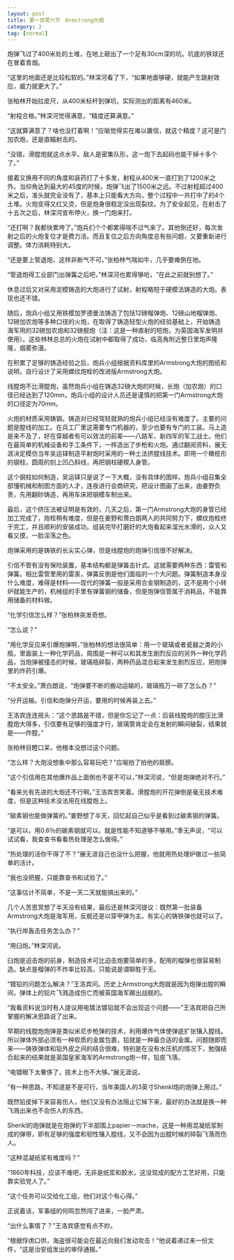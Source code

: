 ```yaml
---
layout: post
title: 第一百零六节　Armstrong大炮
category: 2
tag: [normal]
---
```


炮弹飞过了400米处的土堆，在地上砸出了一个足有30cm深的坑。坑底的铁球还在冒着青烟。

“这里的地面还是比较松软的。”林深河看了下，“如果地面够硬，就能产生跳射效应，威力就更大了。”

张柏林开始拉皮尺，从400米标杆到弹坑，实际测出的距离有460米。

“射程合格。”林深河觉得满意，“精度还算满意。”

“这就算满意了？啥也没打着啊！”应喻觉得实在难以置信，就这个精度？这可是门加农炮，还是直瞄射击的。

“没错，滑膛炮就这点水平。敌人是密集队形，这一炮下去起码也能干掉十多个了。”

接着又换用不同的角度和装药打了十多发，射程从400米一直打到了1200米之外。当仰角达到最大的45度的时候，炮弹飞出了1500米之远。不过射程超过400米之后，准头就完全没有了，基本上只能看大方向，整个过程中一共打中了的4个土堆。火炮变得又红又烫，但是炮身很稳定没出现裂纹。为了安全起见，在射击了十五次之后，林深河宣布停火，换一门炮来打。

“还打啊？我都快累垮了。”炮兵们个个都累得喘不过气来了。其他倒还好，每次发射之后的火炮复位才是费力活。而且复位之后方向角度总有些问题，又要重新进行调整。体力消耗特别大。

“还是要上管退炮，这样非断气不可。”张柏林气喘如牛，几乎要瘫倒在地。

“管退炮得工业部门出弹簧之后吧，”林深河也累得够呛，“在此之前就别想了。”

休息过后又对采用泥模铸造的大炮进行了试射，射程略短于硬模法铸造的大炮。表现也还不错。

随后，炮兵小组又用铁模加罗德曼法铸造了包括12磅榴弹炮、12磅山地榴弹炮、12磅加农炮等多种口径的火炮，在取得了铸造轻型火炮的经验基础上，开始铸造海军用的32磅加农炮和32磅舰炮（注：这是一种直射的短炮，为英国海军发明并使用）。这些林林总总的火炮在试射中都取得了成功，临高角附近整日里炮声隆隆，烟雾弥漫。

在积累了足够的铸造经验之后，炮兵小组根据资料库里的Armstrong大炮的图纸和说明，自行设计了采用螺纹炮栓的改进版Armstrong大炮。

线膛炮不比滑膛炮，虽然炮兵小组在铸造32磅大炮的时候，长炮（加农炮）的口径已经达到了120mm，炮兵小组的设计人员还是谨慎的把第一门Armstrong大炮的口径定为70mm。

火炮的材质采用铸钢。铸造对已经驾轻就熟的炮兵小组已经没有难度了。主要的问题是膛线的加工。在兵工厂里这需要专门机器的，至少也要有专门的工装。马上造是来不及了，好在穿越者有可以效法的前辈――八路军、新四军的军工战士。他们在最简单的机械设备和手工条件下，一样造出了步枪和火炮。通过翻阅资料，展无涯决定模仿当年吴运铎制造平射炮时采用的一种土法挤膛线技术。即用一个橄榄形的钢柱，圆周的刻上凹凸斜线，再把钢柱硬楔入身管。

这个钢柱如何制造，吴运铎只是说了一下大概，没有具体的图样。炮兵小组召集全部懂机械和制图方面的人才，连夜进行会商研究，把设计图画了出来，由姜野负责，先用翻砂铸造，再用车床把钢模车制出来。

最后，这个挤压法被证明是有效的，几天之后，第一门Armstrong大炮的身管已经加工完成了，炮栓稍有难度，但是在姜野和萧白朗两人的共同努力下，螺纹炮栓终于完工，并且顺利的安装成功。组装完毕打磨好的大炮看起来溜光水滑的，众人又看又摸，一脸淫荡之色。

炮弹采用的是铸铁的长尖实心弹，但是线膛炮的炮弹引信很不好解决。

引信不管有没有保险装置，基本结构都是弹簧击针式。这就需要两种东西：雷管和弹簧。相比雷管里用的雷汞，弹簧反倒是他们面临的一个大问题。弹簧制造本身没什么难度，难得是材料――现代的弹簧一般是采用合金钢制造的，这不是用个小转炉就能生产的，机械组的手里有弹簧钢的储备，但是炮弹信管属于消耗品，不能靠用储备的材料做。

“化学引信怎么样？”张柏林突发奇想。

“怎么说？”

“用化学反应来引爆炮弹啊，”张柏林的想法很简单：用一个玻璃或者瓷器之类的小瓶，里面装上一种化学药品，周围是一种可以和其发生剧烈反应的另外一种化学药品，当炮弹被撞击的时候，玻璃瓶碎裂，两种药品混合起来发生剧烈反应，把炮弹里的炸药引爆。

“不太安全。”萧白朗说，“炮弹要不断的搬动运输的，玻璃瓶万一碎了怎么办？”

“分开运输。引信和炮弹分开运，要用的时候再装上去。”

王洛宾连连摇头：“这个思路是不错，但是你忘记了一点：后装线膛炮的膛压比滑膛炮大得多，引信要有足够的强度才行，玻璃管肯定会在发射的瞬间破裂，结果就是――炸膛。”

张柏林目瞪口呆，他根本没想过这个问题。

“怎么样？大炮没想象中那么容易玩吧？”应喻拍了拍他的肩膀。

“这个引信用在其他爆炸品上面倒也不是不可以，”林深河说，“但是炮弹绝对不行。”

“看来光有先进的大炮还不行啊。”王洛宾苦笑着。滑膛炮的开花弹倒是毫无技术难度，但是这种技术没法用在线膛炮上。

“碳素钢也能做弹簧的。”姜野想了半天，回忆起自己似乎是看到过碳素钢的弹簧。

“是可以，用0.6％的碳素钢就可以。就是性能不知道够不够用。”季无声说，“可以试试看，我查查书看看热处理是怎么做得。”

“热处理的活你干得了不？”展无涯自己也没什么把握，他就用热处理炉做过一些简单的活计。

“我也没把握，只能靠查书和试验了。”

“这事估计不简单，不是一天二天就能搞出来的。”

几个人苦思冥想了半天没有结果，最后还是林深河提议：既然第一批装备Armstrong大炮是海军用，反舰还是以穿甲弹为主。有实心的铸铁弹也就可以了。

“执行岸轰击任务怎么办？”

“用臼炮。”林深河说。

臼炮是迫击炮的前身，制造技术可比迫击炮要简单的多，配用的榴弹也很容易制造。缺点是榴弹的不炸率比较高，只能说是谓聊胜于无。

“镀铅的问题怎么解决？”王洛宾问。历史上Armstrong大炮就是因为炮弹出膛的瞬间，弹体上的铅片飞溅造成伤亡而被英国海军踢出战舰的。

“我看资料说当时有人提议用电镀法镀铅就不会出现这个问题――”王洛宾把自己所掌握的解决思路说了出来。

早期的线膛炮炮弹是类似米尼步枪弹的技术，利用爆炸气体使弹底扩张镶入膛线。所以弹体外部必须有一种软质的金属包裹，铅就是一种最合适的金属。问题随即而来――铸铁弹体和铅外皮之间的结合很难，特别是在没有水压机的情况下，勉强结合起来的结果就是英国皇家海军的Armstrong炮一样，铅皮飞落。

“电镀眼下太奢侈了，技术上也不大够。”展无涯说。

“有一种思路，不知道是不是可行，当年美国人的3英寸Shenkl炮的炮弹上用过。”

既然铅皮掉下来容易伤人，他们又没有办法阻止它掉下来，最好的办法就是换一种飞溅出来也不会伤人的东西。

Shenkl的炮弹就是在炮弹的下半部围上papier－mache，这是一种用混凝纸浆制成的弹带，即有足够的强度和韧性镶入膛线，又不会因为出膛时候的碎裂飞落而伤人。

“这种混凝纸浆有难度吗？”

“1860年科技，应该不难吧，无非是纸浆和胶水，这没现成的配方工艺好用，只能靠实验党人了。”

“这个任务可以交给化工组，他们对这个有心得。”

正说着话，军事组的何鸣忽然闯了进来，一脸严肃。

“出什么事情了？”王洛宾感觉有点不妙。

“根据俘虏口供，海盗很可能会在最近向我们发动攻击！”他说着递过来一份文件，“这是治安组发出的审俘通报。”
